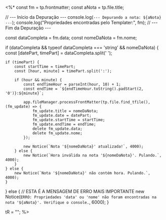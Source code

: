 <%*
const fm = tp.frontmatter;
const aNota = tp.file.title;

// --- Início da Depuração ---
console.log(`--- Depurando a nota: ${aNota} ---`);
console.log("Propriedades encontradas pelo Templater:", fm);
// --- Fim da Depuração ---

const dataCompleta = fm.data;
const nomeDaNota = fm.nome;

if (dataCompleta && typeof dataCompleta === 'string' && nomeDaNota) {
    const [datePart, timePart] = dataCompleta.split(' ');

    if (timePart) {
        const startTime = timePart;
        const [hour, minute] = timePart.split(':');

        if (hour && minute) {
            const endTimeHour = parseInt(hour, 10) + 1;
            const endTime = `${endTimeHour.toString().padStart(2, '0')}:${minute}`;

            app.fileManager.processFrontMatter(tp.file.find_tfile(), (fm_update) => {
                fm_update.title = nomeDaNota;
                fm_update.date = datePart;
                fm_update.startTime = startTime;
                fm_update.endTime = endTime;
                delete fm_update.data;
                delete fm_update.nome;
            });

            new Notice(`Nota '${nomeDaNota}' atualizada!`, 4000);
        } else {
            new Notice(`Hora inválida na nota '${nomeDaNota}'. Pulando.`, 4000);
        }
    } else {
        new Notice(`Nota '${nomeDaNota}' não contém hora. Pulando.`, 4000);
    }
} else {
    // ESTA É A MENSAGEM DE ERRO MAIS IMPORTANTE
    new Notice(`ERRO: Propriedades 'data' ou 'nome' não foram encontradas na nota '${aNota}'. Verifique o console.`, 6000);
}

tR = "";
%>